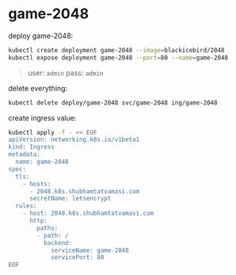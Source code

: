 # game-2048

deploy game-2048:
```bash
kubectl create deployment game-2048 --image=blackicebird/2048
kubectl expose deployment game-2048 --port=80 --name=game-2048
```
> user: `admin` pass: `admin`

delete everything:
```bash
kubectl delete deploy/game-2048 svc/game-2048 ing/game-2048
```

create ingress value:
```bash
kubectl apply -f - << EOF
apiVersion: networking.k8s.io/v1beta1
kind: Ingress
metadata:
  name: game-2048
spec:
  tls:
    - hosts:
      - 2048.k8s.shubhamtatvamasi.com
      secretName: letsencrypt
  rules:
    - host: 2048.k8s.shubhamtatvamasi.com
      http:
        paths:
        - path: /
          backend:
            serviceName: game-2048
            servicePort: 80
EOF
```
